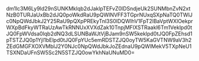 dm1lc3M6Ly9ld29nSUNKMklqb2dJaklpTEFvZ0lDSndjeUk2SUNMbnZvN2xtNzB0TURJaUxBb2dJQ0poWkdRaU9pQWlNVFF3TGprNUxqSXpNaTQ0TWlJc0NpQWdJbkJ2Y25RaU9pQXpPREkyTnl3S0lDQWlhV1FpT2lBaVptWXlOekprWXpBdFkyWTRaUzAwTkRNNUxXVXdZak10TnpjMFlXSTRaakl6Tm1Veklpd0tJQ0FpWVdsa0lqb2dNQ3dLSUNBaWJtVjBJam9nSW5keklpd0tJQ0FpZEhsd1pTSTZJQ0p1YjI1bElpd0tJQ0FpYUc5emRDSTZJQ0oyTW5KaGVTNW9aV3h2ZEdGMGFXOXVMblJ2Y0NJc0NpQWdJbkJoZEdnaU9pQWlMekV5TXpNeU1TSXNDaUFnSW5Sc2N5STZJQ0owYkhNaUNuMD0=
